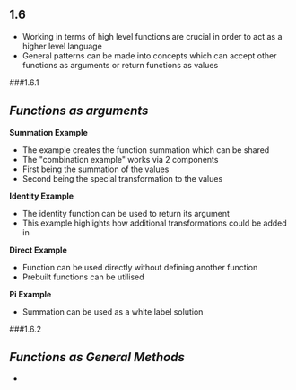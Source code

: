 1.6
- 

- Working in terms of high level functions are crucial in order to act as a higher level language
- General patterns can be made into concepts which can accept other functions as arguments or return functions as values

###1.6.1

***Functions as arguments***
- 

**Summation Example**
- The example creates the function summation which can be shared
- The "combination example" works via 2 components
- First being the summation of the values
- Second being the special transformation to the values

**Identity Example**
- The identity function can be used to return its argument
- This example highlights how additional transformations could be added in

**Direct Example**
- Function can be used directly without defining another function
- Prebuilt functions can be utilised 

**Pi Example**
- Summation can be used as a white label solution 

###1.6.2

***Functions as General Methods***
- 





























- 